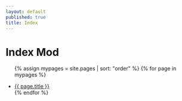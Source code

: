 ```yaml
---
layout: default
published: true
title: Index
---
```

<!--- Do not change the "index.md" --->


# Index Mod

<ul>

  {% assign mypages = site.pages | sort: "order" %}
  {% for page in mypages %}
   <li class="intro">
  <a href="{{ page.url | absolute_url }}">{{ page.title }}</a>
  </li>
  {% endfor %}


</ul>

